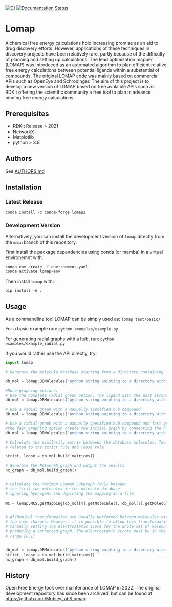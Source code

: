 [![CI](https://github.com/OpenFreeEnergy/Lomap/actions/workflows/CI.yaml/badge.svg)](https://github.com/OpenFreeEnergy/Lomap/actions/workflows/CI.yaml)
[![Documentation Status](https://readthedocs.org/projects/lomap/badge/?version=latest)](https://lomap.readthedocs.io/en/latest/?badge=latest)

# Lomap
Alchemical free energy calculations hold increasing promise 
as an aid to drug discovery efforts. However, applications of 
these techniques in discovery projects have been relatively 
rare, partly because of the difficulty of planning and setting up 
calculations. The lead optimization mapper (LOMAP) was 
introduced as an automated algorithm to plan efficient relative 
free energy calculations between potential ligands within 
a substantial of compounds. The original LOMAP code was mainly
based on commercial APIs such as OpenEye and Schrodinger. The aim 
of this project is to develop a new version of LOMAP based on free
avalaible APIs such as RDKit offering the scientific community a 
free tool to plan in advance binding free energy calculations.

## Prerequisites
* RDKit Release > 2021
* NetworkX
* Matplotlib 
* python > 3.8

Authors
-------

See [AUTHORS.md](https://github.com/OpenFreeEnergy/Lomap/blob/main/AUTHORS.md)


## Installation

### Latest Release
`conda install -c conda-forge lomap2`

### Development Version
Alternatively, you can install the development version of `lomap` directly from the `main` branch of this repository.

First install the package dependencies using conda (or mamba) in a virtual environemnt with:

```bash
conda env create -f environment.yaml
conda activate lomap-env
```

Then install `lomap` with:

`pip install -e .`

Usage
-----
As a commandline tool LOMAP can be simply used as:
`
lomap test/basic/
`

For a basic example run:
`python examples/example.py`

For generating radial graphs with a hub, run:
`python examples/example_radial.py`

If you would rather use the API directly, try:

```python
import lomap

# Generate the molecule database starting from a directory containing .mol2 files

db_mol = lomap.DBMolecules("python string pointing to a directory with mol2 files", output=True)

#More graphing options:
# Use the complete radial graph option. The ligand with the most structural similarity to all of the others will be picked as the 'lead compounds' and used as the central compound.
db_mol = lomap.DBMolecules("python string pointing to a directory with mol2 files", output=True, radial=True)

# Use a radial graph with a manually specified hub compound
db_mol = lomap.DBMolecules("python string pointing to a directory with mol2 files", output=True, radial=True, hub=filename.mol2)

# Use a radial graph with a manually specified hub compound and fast graphing option
#the fast graphing option create the initial graph by connecting the hub ligand with the possible surrounding ligands and add surrounding edges based on the similarities accoss surrounding nodes
db_mol = lomap.DBMolecules("python string pointing to a directory with mol2 files", output=True, radial=True, hub=filename.mol2, fast=True)

# Calculate the similarity matrix betweeen the database molecules. Two molecules are generated
# related to the scrict rule and loose rule 

strict, loose = db_mol.build_matrices()

# Generate the NetworkX graph and output the results
nx_graph = db_mol.build_graph() 


# Calculate the Maximum Common Subgraph (MCS) between 
# the first two molecules in the molecule database 
# ignoring hydrogens and depicting the mapping in a file
    
MC = lomap.MCS.getMapping(db_mol[0].getMolecule(), db_mol[1].getMolecule(), hydrogens=False, fname='mcs.png')


# Alchemical transformation are usually performed between molecules with
# the same charges. However, it is possible to allow this transformation
# manually setting the electrostatic score for the whole set of molecules 
# producing a connected graph. The electrostatic scrore must be in the 
# range [0,1]


db_mol = lomap.DBMolecules("python string pointing to a directory with mol2 files", output=True, ecrscore=0.1)
strict, loose = db_mol.build_matrices()
nx_graph = db_mol.build_graph() 
```

## History

Open Free Energy took over maintenance of LOMAP in 2022. The original
development repository has since been archived, but can be found at
https://github.com/MobleyLab/Lomap.
